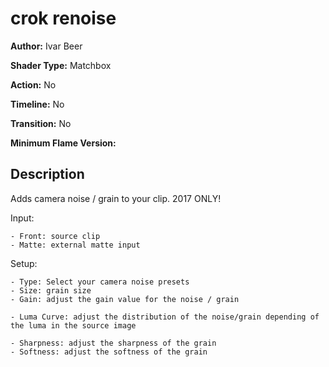 # crok renoise

**Author:** Ivar Beer

**Shader Type:** Matchbox

**Action:** No

**Timeline:** No

**Transition:** No

**Minimum Flame Version:** 


## Description
Adds camera noise / grain to your clip. 2017 ONLY!

Input:

    - Front: source clip
    - Matte: external matte input

Setup:

    - Type: Select your camera noise presets
    - Size: grain size
    - Gain: adjust the gain value for the noise / grain

    - Luma Curve: adjust the distribution of the noise/grain depending of the luma in the source image

    - Sharpness: adjust the sharpness of the grain
    - Softness: adjust the softness of the grain
